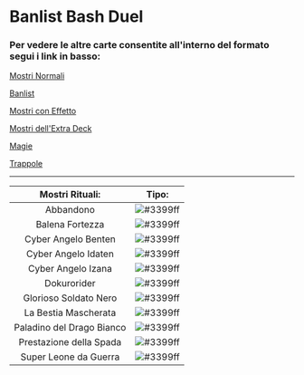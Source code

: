 # Banlist Bash Duel 
### Per vedere le altre carte consentite all'interno del formato segui i link in basso:


[Mostri Normali](../NormalMonsters/MostriNormali.md)

[Banlist](../README.md)

[Mostri con Effetto](../EffectMonsters/MostriEffetto.md)

[Mostri dell'Extra Deck](../ExtraDeckMonsters/MostriExtraDeck.md)

[Magie](../Spells/Magie.md)

[Trappole](../Traps/Trappole.md)

---


|Mostri Rituali:                    |Tipo: |
|:-------------------------:|:----:|
| Abbandono                 | ![#3399ff](https://placehold.co/15x15/3399ff/3399ff.png) |
| Balena Fortezza           | ![#3399ff](https://placehold.co/15x15/3399ff/3399ff.png) |
| Cyber Angelo Benten       | ![#3399ff](https://placehold.co/15x15/3399ff/3399ff.png) |
| Cyber Angelo Idaten       | ![#3399ff](https://placehold.co/15x15/3399ff/3399ff.png) |
| Cyber Angelo Izana        | ![#3399ff](https://placehold.co/15x15/3399ff/3399ff.png) |
| Dokurorider               | ![#3399ff](https://placehold.co/15x15/3399ff/3399ff.png) |
| Glorioso Soldato Nero     | ![#3399ff](https://placehold.co/15x15/3399ff/3399ff.png) |
| La Bestia Mascherata      | ![#3399ff](https://placehold.co/15x15/3399ff/3399ff.png) |
| Paladino del Drago Bianco | ![#3399ff](https://placehold.co/15x15/3399ff/3399ff.png) |
| Prestazione della Spada   | ![#3399ff](https://placehold.co/15x15/3399ff/3399ff.png) |
| Super Leone da Guerra     | ![#3399ff](https://placehold.co/15x15/3399ff/3399ff.png) |
